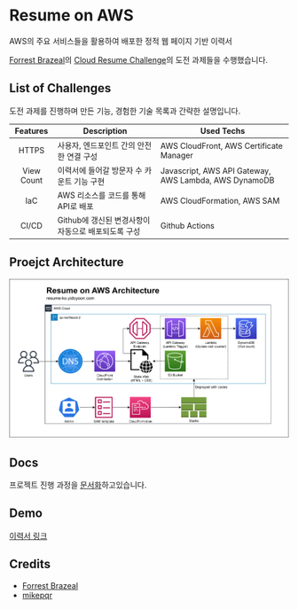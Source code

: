 # Resume on AWS
AWS의 주요 서비스들을 활용하여 배포한 정적 웹 페이지 기반 이력서

[Forrest Brazeal](https://forrestbrazeal.com/)의 [Cloud Resume Challenge](https://cloudresumechallenge.dev/docs/the-challenge/)의 도전 과제들을 수행했습니다.

## List of Challenges

도전 과제를 진행하며 만든 기능, 경험한 기술 목록과 간략한 설명입니다.

| Features | Description | Used Techs |
|:---:|---|---|
| HTTPS | 사용자, 엔드포인트 간의 안전한 연결 구성 | AWS CloudFront, AWS Certificate Manager |
| View Count | 이력서에 들어갈 방문자 수 카운트 기능 구현 | Javascript, AWS API Gateway, AWS Lambda, AWS DynamoDB |
| IaC | AWS 리소스를 코드를 통해 API로 배포 | AWS CloudFormation, AWS SAM |
| CI/CD | Github에 갱신된 변경사항이 자동으로 배포되도록 구성 | Github Actions |

## Proejct Architecture

![](assets/img/architecture/architecture.png)

## Docs

프로젝트 진행 과정을 [문서화](https://dev-wiki.yibyeongyong.com/projects/cloud-resume-challenge)하고있습니다.

## Demo

[이력서 링크](https://resume-ko.yibyeongyong.com)

## Credits

 * [Forrest Brazeal](https://forrestbrazeal.com/)
 * [mikepqr](https://github.com/mikepqr)
